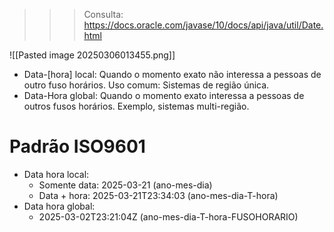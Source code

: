 >>> Consulta: https://docs.oracle.com/javase/10/docs/api/java/util/Date.html

![[Pasted image 20250306013455.png]]
- Data-[hora] local: Quando o momento exato não interessa a pessoas de outro fuso horários. Uso comum: Sistemas de região única.
- Data-Hora global: Quando o momento exato interessa a pessoas de outros fusos horários. Exemplo, sistemas multi-região.

# Padrão ISO9601

- Data hora local: 
	- Somente data: 2025-03-21 (ano-mes-dia)
	- Data + hora: 2025-03-21T23:34:03 (ano-mes-dia-T-hora)
- Data hora global:
	- 2025-03-02T23:21:04Z (ano-mes-dia-T-hora-FUSOHORARIO)
